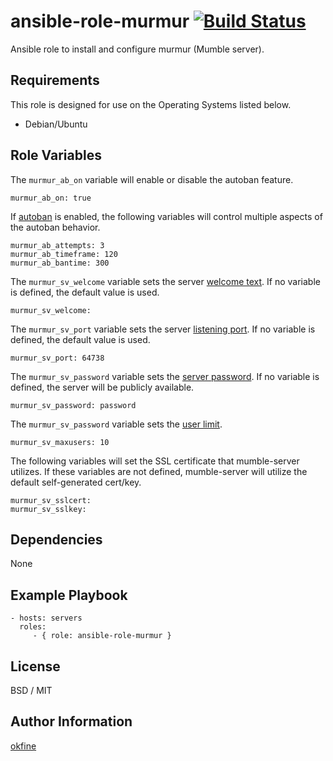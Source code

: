 ansible-role-murmur [![Build Status](https://travis-ci.org/okfine/ansible-role-murmur.svg?branch=master)](https://travis-ci.org/okfine/ansible-role-murmur)
=========

Ansible role to install and configure murmur (Mumble server).

Requirements
------------

This role is designed for use on the Operating Systems listed below.

* Debian/Ubuntu

Role Variables
--------------

The ```murmur_ab_on``` variable will enable or disable the autoban feature.

	murmur_ab_on: true

If [autoban](http://wiki.mumble.info/wiki/Murmur.ini#autobanAttempts.2C_autobanTimeframe_and_autobanTime) is enabled, the following variables will control multiple aspects of the autoban behavior.

	murmur_ab_attempts: 3
	murmur_ab_timeframe: 120
	murmur_ab_bantime: 300

The ```murmur_sv_welcome``` variable sets the server [welcome text](http://wiki.mumble.info/wiki/Murmur.ini#welcometext). If no variable is defined, the default value is used.

	murmur_sv_welcome:

The ```murmur_sv_port``` variable sets the server [listening port](http://wiki.mumble.info/wiki/Murmur.ini#port). If no variable is defined, the default value is used.

	murmur_sv_port: 64738


The ```murmur_sv_password``` variable sets the [server password](http://wiki.mumble.info/wiki/Murmur.ini#serverpassword). If no variable is defined, the server will be publicly available.

	murmur_sv_password: password


The ```murmur_sv_password``` variable sets the [user limit](http://wiki.mumble.info/wiki/Murmur.ini#users).

	murmur_sv_maxusers: 10


The following variables will set the SSL certificate that mumble-server utilizes. If these variables are not defined, mumble-server will utilize the default self-generated cert/key.

	murmur_sv_sslcert:
	murmur_sv_sslkey:

Dependencies
------------

None

Example Playbook
----------------

    - hosts: servers
      roles:
         - { role: ansible-role-murmur }

License
-------

BSD / MIT

Author Information
------------------

[okfine](https://github.com/okfine)
